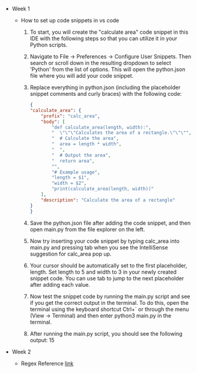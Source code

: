 - Week 1

     - How to set up code snippets in vs code

        1. To start, you will create the "calculate area" code snippet in this IDE with the following steps so that you can utilize it in your Python scripts.

        2. Navigate to File -> Preferences -> Configure User Snippets. Then search or scroll down in the resulting dropdown to select 'Python' from the list of options. This will open the python.json file where you will add your code snippet.

        3. Replace everything in python.json (including the placeholder snippet comments and curly braces) with the following code:  
            ```json
            {
            "calculate_area": {
                "prefix": "calc_area",
                "body": [
                    "def calculate_area(length, width):",
                    "  \"\"\"Calculates the area of a rectangle.\"\"\"",
                    "  # Calculate the area",
                    "  area = length * width",
                    "  ",
                    "  # Output the area",
                    "  return area",
                    "",
                    "# Example usage",
                    "length = $1",
                    "width = $2",
                    "print(calculate_area(length, width))"
                ],
                "description": "Calculate the area of a rectangle"
            }
            }
            ```

        4. Save the python.json file after adding the code snippet, and then open main.py from the file explorer on the left.

        5. Now try inserting your code snippet by typing calc_area into main.py and pressing tab when you see the IntelliSense suggestion for calc_area pop up.

        6. Your cursor should be automatically set to the first placeholder, length. Set length to 5 and width to 3 in your newly created snippet code. You can use tab to jump to the next placeholder after adding each value.

        7. Now test the snippet code by running the main.py script and see if you get the correct output in the terminal. To do this, open the terminal using the keyboard shortcut Ctrl+` or through the menu (View -> Terminal) and then enter python3 main.py in the terminal.

        8. After running the main.py script, you should see the following output: 15


- Week 2

    - Regex Reference [link](https://www.coursera.org/learn/microsoft-automation-scripting-with-python/supplement/DG8QY/reference-guide-to-regex)